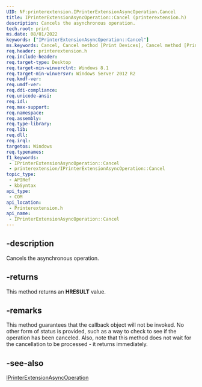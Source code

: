 ```yaml
---
UID: NF:printerextension.IPrinterExtensionAsyncOperation.Cancel
title: IPrinterExtensionAsyncOperation::Cancel (printerextension.h)
description: Cancels the asynchronous operation.
tech.root: print
ms.date: 08/01/2022
keywords: ["IPrinterExtensionAsyncOperation::Cancel"]
ms.keywords: Cancel, Cancel method [Print Devices], Cancel method [Print Devices],IPrinterExtensionAsyncOperation interface, IPrinterExtensionAsyncOperation interface [Print Devices],Cancel method, IPrinterExtensionAsyncOperation.Cancel, IPrinterExtensionAsyncOperation::Cancel, print.iprinterextensionasyncoperation_cancel, printerextension/IPrinterExtensionAsyncOperation::Cancel
req.header: printerextension.h
req.include-header: 
req.target-type: Desktop
req.target-min-winverclnt: Windows 8.1
req.target-min-winversvr: Windows Server 2012 R2
req.kmdf-ver: 
req.umdf-ver: 
req.ddi-compliance: 
req.unicode-ansi: 
req.idl: 
req.max-support: 
req.namespace: 
req.assembly: 
req.type-library: 
req.lib: 
req.dll: 
req.irql: 
targetos: Windows
req.typenames: 
f1_keywords:
 - IPrinterExtensionAsyncOperation::Cancel
 - printerextension/IPrinterExtensionAsyncOperation::Cancel
topic_type:
 - APIRef
 - kbSyntax
api_type:
 - COM
api_location:
 - Printerextension.h
api_name:
 - IPrinterExtensionAsyncOperation::Cancel
---
```


## -description

Cancels the asynchronous operation.

## -returns

This method returns an **HRESULT** value.

## -remarks

This method guarantees that the callback object will not be invoked. No other form of status is provided, such as a way to check to see if the operation has been canceled.
Also, note that this method does not wait for the cancellation to be processed - it returns immediately.

## -see-also

[IPrinterExtensionAsyncOperation](./nn-printerextension-iprinterextensionasyncoperation.md)
